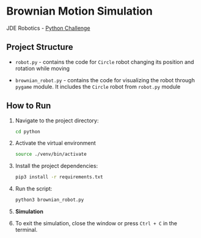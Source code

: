 # Brownian Motion Simulation

JDE Robotics - [Python Challenge](https://drive.google.com/file/d/1Mzr-jGvwCpuZoFKmvjXzJxTfjbf2K16w/view)

## Project Structure

- `robot.py` - contains the code for `Circle` robot changing its position and rotation while moving

- `brownian_robot.py` - contains the code for visualizing the robot through `pygame` module. It includes the `Circle` robot from `robot.py` module

## How to Run

1. Navigate to the project directory:

    ```bash
    cd python
    ```

2. Activate the virtual environment

    ```bash
    source ./venv/bin/activate
    ```

3. Install the project dependencies:

    ```bash
    pip3 install -r requirements.txt
    ```

4. Run the script:

    ```bash
    python3 brownian_robot.py
    ```

5. **Simulation**

6. To exit the simulation, close the window or press `Ctrl + C` in the terminal.
